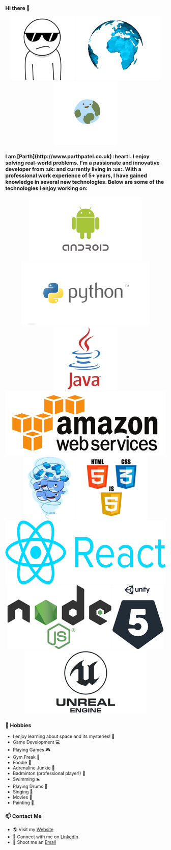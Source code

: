 ### Hi there 👋

<!--
**ppat94/ppat94** is a ✨ _special_ ✨ repository because its `README.md` (this file) appears on your GitHub profile.
-->
<p align="center">
    <img src="https://raw.githubusercontent.com/ppat94/ppat94/master/assets/cool.gif"  height="200" />
    <img src="https://raw.githubusercontent.com/ppat94/ppat94/master/assets/unnamed.gif"  height="200" />
    <img src="https://raw.githubusercontent.com/ppat94/ppat94/master/assets/source.gif"  height="200" />
</p>

<h3>
I am [Parth](http://www.parthpatel.co.uk) :heart:. I enjoy solving real-world problems. I'm a passionate and innovative developer from :uk: and currently living in :us:. With a professional work experience of 5+ years, I have gained knowledge in several new technologies. Below are some of the technologies I enjoy working on:</h3>

<p align="center">
    <img src="https://raw.githubusercontent.com/ppat94/ppat94/master/assets/android_evolution.gif"  height="200" />
    <img src="https://raw.githubusercontent.com/ppat94/ppat94/master/assets/python.png"  height="200" />
    <img src="https://raw.githubusercontent.com/ppat94/ppat94/master/assets/java_logo.png"  height="200" />
    <img src="https://raw.githubusercontent.com/ppat94/ppat94/master/assets/amazonws.png"  height="200" />
    <img src="https://raw.githubusercontent.com/ppat94/ppat94/master/assets/docker.gif"  height="200" />
    <img src="https://raw.githubusercontent.com/ppat94/ppat94/master/assets/html-css-js.png"  height="200" />
    <img src="https://raw.githubusercontent.com/ppat94/ppat94/master/assets/react_logo.png"  height="200" />
    <img src="https://raw.githubusercontent.com/ppat94/ppat94/master/assets/nodejs.png"  height="200" />
    <img src="https://raw.githubusercontent.com/ppat94/ppat94/master/assets/unity_5_logo.svg"  height="200" />
    <img src="https://raw.githubusercontent.com/ppat94/ppat94/master/assets/unreal.png"  height="200" />
</p>

### :basketball: Hobbies
  - I enjoy learning about space and its mysteries! :telescope:
  - Game Development :computer:
  - Playing Games :video_game:
  - Gym Freak :muscle:
  - Foodie :pizza:
  - Adrenaline Junkie :runner:
  - Badminton (professional player!) :badminton:
  - Swimming :swimmer:
  - Playing Drums :drum:
  - Singing :musical_note:
  - Movies :movie_camera:
  - Painting :sunrise_over_mountains:

### :mailbox: Contact Me

- :earth_americas: Visit my [Website](http://www.parthpatel.co.uk)
- :link: Connect with me on [LinkedIn](https://www.linkedin.com/in/parthpatel1994)
- :email: Shoot me an [Email](mailto:parthpatel_1994@yahoo.co.uk)

